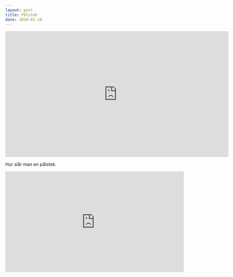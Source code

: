 ```yaml
---
layout: post
title: Pålstek
date: 2018-01-10
---
```


<iframe width="700" height="394" src="https://www.youtube.com/embed/w_KaO4bQWTI" frameborder="0" allowfullscreen></iframe>

Hur slår man en pålstek.

<iframe width="560" height="315" src="https://www.youtube.com/embed/BLhU7XHtj_Y" frameborder="0" allow="autoplay; encrypted-media" allowfullscreen></iframe>
